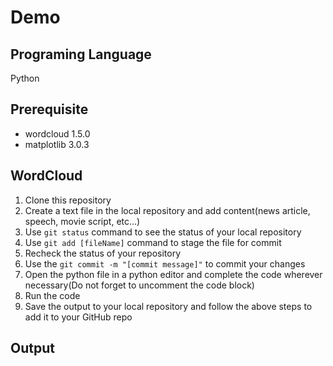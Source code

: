# Demo
## Programing Language
Python
## Prerequisite
- wordcloud 1.5.0
- matplotlib 3.0.3
## WordCloud
1. Clone this repository 
2. Create a text file in the local repository and add content(news article, speech, movie script, etc...)
3. Use `git status` command to see the status of your local repository
4. Use `git add [fileName]` command to stage the file for commit
5. Recheck the status of your repository
6. Use the `git commit -m "[commit message]"` to commit your changes
7. Open the python file in a python editor and complete the code wherever necessary(Do not forget to uncomment the code block)
8. Run the code
9. Save the output to your local repository and follow the above steps to add it to your GitHub repo
## Output
